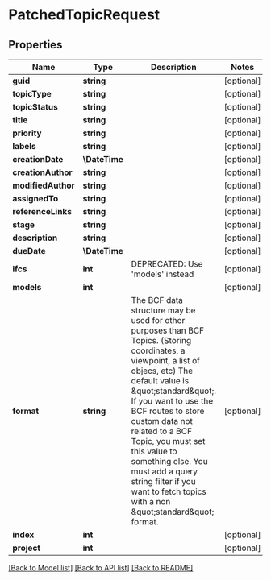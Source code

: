 # PatchedTopicRequest

## Properties
Name | Type | Description | Notes
------------ | ------------- | ------------- | -------------
**guid** | **string** |  | [optional] 
**topicType** | **string** |  | [optional] 
**topicStatus** | **string** |  | [optional] 
**title** | **string** |  | [optional] 
**priority** | **string** |  | [optional] 
**labels** | **string** |  | [optional] 
**creationDate** | **\DateTime** |  | [optional] 
**creationAuthor** | **string** |  | [optional] 
**modifiedAuthor** | **string** |  | [optional] 
**assignedTo** | **string** |  | [optional] 
**referenceLinks** | **string** |  | [optional] 
**stage** | **string** |  | [optional] 
**description** | **string** |  | [optional] 
**dueDate** | **\DateTime** |  | [optional] 
**ifcs** | **int** | DEPRECATED: Use &#39;models&#39; instead | [optional] 
**models** | **int** |  | [optional] 
**format** | **string** | The BCF data structure may be used for other purposes than BCF Topics. (Storing coordinates, a viewpoint, a list of objecs, etc)         The default value is \&quot;standard\&quot;.         If you want to use the BCF routes to store custom data not related to a BCF Topic, you must set this value to something else.         You must add a query string filter if you want to fetch topics with a non \&quot;standard\&quot; format. | [optional] 
**index** | **int** |  | [optional] 
**project** | **int** |  | [optional] 

[[Back to Model list]](../README.md#documentation-for-models) [[Back to API list]](../README.md#documentation-for-api-endpoints) [[Back to README]](../README.md)


